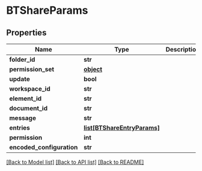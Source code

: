 # BTShareParams

## Properties
Name | Type | Description | Notes
------------ | ------------- | ------------- | -------------
**folder_id** | **str** |  | [optional] 
**permission_set** | [**object**](.md) |  | [optional] 
**update** | **bool** |  | [optional] 
**workspace_id** | **str** |  | [optional] 
**element_id** | **str** |  | [optional] 
**document_id** | **str** |  | [optional] 
**message** | **str** |  | [optional] 
**entries** | [**list[BTShareEntryParams]**](BTShareEntryParams.md) |  | [optional] 
**permission** | **int** |  | [optional] 
**encoded_configuration** | **str** |  | [optional] 

[[Back to Model list]](../README.md#documentation-for-models) [[Back to API list]](../README.md#documentation-for-api-endpoints) [[Back to README]](../README.md)


